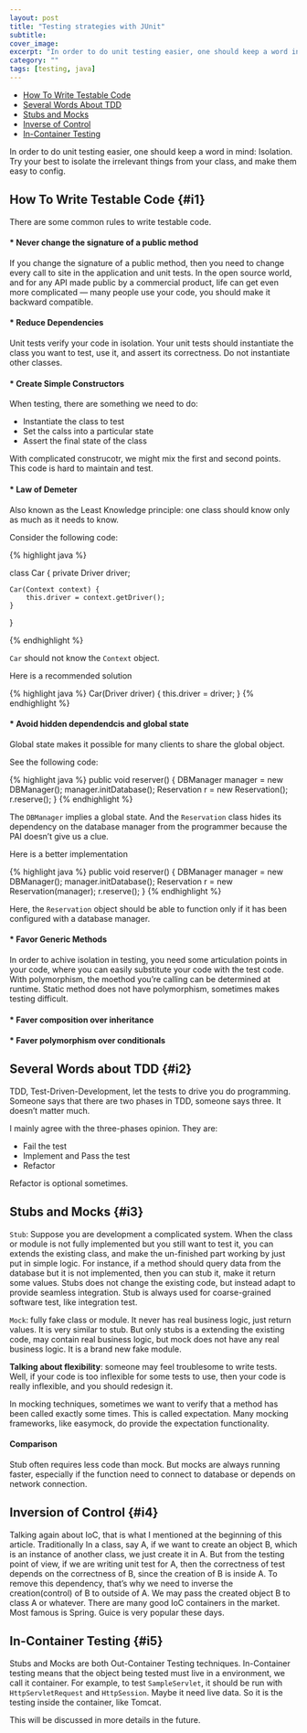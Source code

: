 ```yaml
---
layout: post
title: "Testing strategies with JUnit"
subtitle: 
cover_image: 
excerpt: "In order to do unit testing easier, one should keep a word in mind: Isolation. Try your best to isolate the irrelevant things from your class, and make them easy to config."
category: ""
tags: [testing, java]
---
```


* [How To Write Testable Code](#i1)
* [Several Words About TDD](#i2)
* [Stubs and Mocks](#i3)
* [Inverse of Control](#i4)
* [In-Container Testing](#i5)

In order to do unit testing easier, one should keep a word in mind: Isolation. Try your best to isolate the irrelevant things from your class, and make them easy to config.

## How To Write Testable Code {#i1}

There are some common rules to write testable code.

#### * Never change the signature of a public method

If you change the signature of a public method, then you need to change every call to site in the application and unit tests. In the open source world, and for any API made public by a commercial product, life can get even more complicated — many people use your code, you should make it backward compatible.

#### * Reduce Dependencies

Unit tests verify your code in isolation. Your unit tests should instantiate the class you want to test, use it, and assert its correctness. Do not instantiate other classes.

#### * Create Simple Constructors

When testing, there are something we need to do:

* Instantiate the class to test
* Set the calss into a particular state
* Assert the final state of the class

With complicated construcotr, we might mix the first and second points. This code is hard to maintain and test.

#### * Law of Demeter

Also known as the Least Knowledge principle: one class should know only as much as it needs to know.

Consider the following code:

{% highlight java %}

class Car {
    private Driver driver;
    
    Car(Context context) {
        this.driver = context.getDriver();
    }
}

{% endhighlight %}

`Car` should not know the `Context` object.

Here is a recommended solution

{% highlight java %}
Car(Driver driver) {
    this.driver = driver;
}
{% endhighlight %}

#### * Avoid hidden dependendcis and global state

Global state makes it possible for many clients to share the global object.

See the following code:

{% highlight java %}
public void reserver() {
    DBManager manager = new DBManager();
    manager.initDatabase();
    Reservation r = new Reservation();
    r.reserve();
}
{% endhighlight %}

The `DBManager` implies a global state. And the `Reservation` class hides its dependency on the database manager from the programmer because the PAI doesn’t give us a clue.

Here is a better implementation

{% highlight java %}
public void reserver() {
    DBManager manager = new DBManager();
    manager.initDatabase();
    Reservation r = new Reservation(manager);
    r.reserve();
}
{% endhighlight %}

Here, the `Reservation` object should be able to function only if it has been configured with a database manager.

#### * Favor Generic Methods

In order to achive isolation in testing, you need some articulation points in your code, where you can easily substitute your code with the test code. With polymorphism, the moethod you’re calling can be determined at runtime. Static method does not have polymorphism, sometimes makes testing difficult.

#### * Faver composition over inheritance

#### * Faver polymorphism over conditionals

## Several Words about TDD {#i2}

TDD, Test-Driven-Development, let the tests to drive you do programming. Someone says that there are two phases in TDD, someone says three. It doesn’t matter much.

I mainly agree with the three-phases opinion. They are:

* Fail the test
* Implement and Pass the test
* Refactor

Refactor is optional sometimes.

## Stubs and Mocks {#i3}

`Stub`: Suppose you are development a complicated system. When the class or module is not fully implemented but you still want to test it, you can extends the existing class, and make the un-finished part working by just put in simple logic. For instance, if a method should query data from the database but it is not implemented, then you can stub it, make it return some values. Stubs does not change the existing code, but instead adapt to provide seamless integration. Stub is always used for coarse-grained software test, like integration test.

`Mock`: fully fake class or module. It never has real business logic, just return values. It is very similar to stub. But only stubs is a extending the existing code, may contain real business logic, but mock does not have any real business logic. It is a brand new fake module.

__Talking about flexibility__: someone may feel troublesome to write tests. Well, if your code is too inflexible for some tests to use, then your code is really inflexible, and you should redesign it.

In mocking techniques, sometimes we want to verify that a method has been called exactly some times. This is called expectation. Many mocking frameworks, like easymock, do provide the expectation functionality.

#### Comparison

Stub often requires less code than mock. But mocks are always running faster, especially if the function need to connect to database or depends on network connection.

## Inversion of Control {#i4}

Talking again about IoC, that is what I mentioned at the beginning of this article. Traditionally In a class, say A, if we want to create an object B, which is an instance of another class, we just create it in A. But from the testing point of view, if we are writing unit test for A, then the correctness of test depends on the correctness of B, since the creation of B is inside A. To remove this dependency, that’s why we need to inverse the creation(control) of B to outside of A. We may pass the created object B to class A or whatever. There are many good IoC containers in the market. Most famous is Spring. Guice is very popular these days.

## In-Container Testing {#i5}

Stubs and Mocks are both Out-Container Testing techniques. In-Container testing means that the object being tested must live in a environment, we call it container. For example, to test `SampleServlet`, it should be run with `HttpServletRequest` and `HttpSession`. Maybe it need live data. So it is the testing inside the container, like Tomcat.

This will be discussed in more details in the future.
